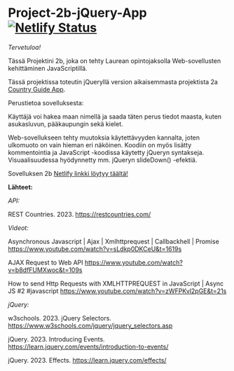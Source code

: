 # Project-2b-jQuery-App [![Netlify Status](https://api.netlify.com/api/v1/badges/96ec0a61-55fd-4b40-a0d2-e309516d6dd7/deploy-status)](https://app.netlify.com/sites/glittering-seahorse-f85d8a/deploys)

*Tervetuloa!*

Tässä Projektini 2b, joka on tehty Laurean opintojaksolla Web-sovellusten kehittäminen JavaScriptillä.

Tässä projektissa toteutin jQueryllä version aikaisemmasta projektista 2a [Country Guide App](https://github.com/AleMayry/Project-2a-AJAX-REST-API-WEB-App.git). 

Perustietoa sovelluksesta:

Käyttäjä voi hakea maan nimellä ja saada täten perus tiedot maasta, kuten asukasluvun, pääkaupungin sekä kielet.

Web-sovellukseen tehty muutoksia käytettävyyden kannalta, joten ulkomuoto on vain hieman eri näköinen. 
Koodiin on myös lisätty kommentointia ja JavaScript -koodissa käytetty jQueryn syntakseja.
Visuaalisuudessa hyödynnetty mm. jQueryn slideDown() -efektiä.


Sovelluksen 2b [Netlify linkki löytyy täältä!](https://glittering-seahorse-f85d8a.netlify.app/)

**Lähteet:**



*API:*

REST Countries. 2023.
https://restcountries.com/


*Videot:*

Asynchronous Javascript | Ajax | Xmlhttprequest | Callbackhell | Promise
https://www.youtube.com/watch?v=sLdkp0DKCeU&t=1619s

AJAX Request to Web API
https://www.youtube.com/watch?v=b8dfFUMXwoc&t=109s

How to send Http Requests with XMLHTTPREQUEST in JavaScript | Async JS #2 #javascript
https://www.youtube.com/watch?v=zWFPKvl2pGE&t=21s


*jQuery:*

w3schools. 2023. jQuery Selectors. 
https://www.w3schools.com/jquery/jquery_selectors.asp

jQuery. 2023. Introducing Events. 
https://learn.jquery.com/events/introduction-to-events/

jQuery. 2023. Effects.
https://learn.jquery.com/effects/

